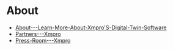 # About

* [About---Learn-More-About-Xmpro'S-Digital-Twin-Software](external-content/about/about---learn-more-about-xmpro's-digital-twin-software.md)
* [Partners---Xmpro](external-content/about/partners---xmpro.md)
* [Press-Room---Xmpro](external-content/about/press-room---xmpro.md)
